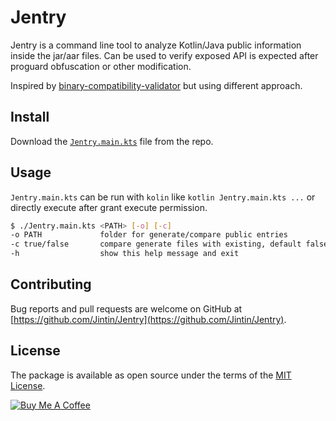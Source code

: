 # Jentry

Jentry is a command line tool to analyze Kotlin/Java public information inside the jar/aar files. 
Can be used to verify exposed API is expected after proguard obfuscation or other modification.

Inspired by [binary-compatibility-validator](https://github.com/Kotlin/binary-compatibility-validator) but using different approach.

## Install
Download the [`Jentry.main.kts`](https://github.com/Jintin/Jentry/blob/master/Jentry.main.kts) file from the repo.

## Usage
`Jentry.main.kts` can be run with `kolin` like `kotlin Jentry.main.kts ...` or directly execute after grant execute permission.

```bash
$ ./Jentry.main.kts <PATH> [-o] [-c]
-o PATH             folder for generate/compare public entries
-c true/false       compare generate files with existing, default false
-h                  show this help message and exit
```

## Contributing
Bug reports and pull requests are welcome on GitHub at [https://github.com/Jintin/Jentry](https://github.com/Jintin/Jentry).

## License
The package is available as open source under the terms of the [MIT License](http://opensource.org/licenses/MIT).

[![Buy Me A Coffee](https://www.buymeacoffee.com/assets/img/custom_images/orange_img.png)](https://www.buymeacoffee.com/jintin)